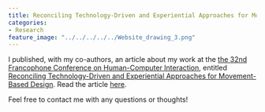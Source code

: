 ```yaml
---
title: Reconciling Technology-Driven and Experiential Approaches for Movement-Based Design
categories:
- Research
feature_image: "../../../../../Website_drawing_3.png"
---
```




I published, with my co-authors, an article about my work at the [the 32nd Francophone Conference on Human-Computer Interaction](https://ihm2020.afihm.org/en/), entitled [Reconciling Technology-Driven and Experiential Approaches for Movement-Based Design](https://dl.acm.org/doi/10.1145/3450522.3451334). 
Read the article [here](https://hal.archives-ouvertes.fr/hal-03362342). 

Feel free to contact me with any questions or thoughts! 
